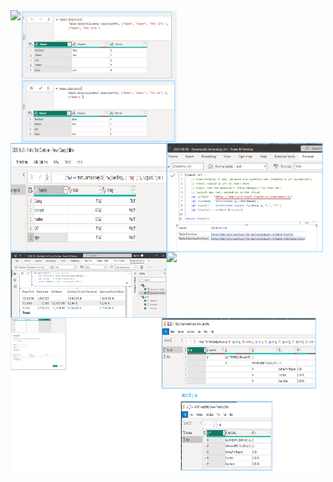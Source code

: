 <style>
    .parent {
        display: flex;
        flex-wrap: wrap;
    }
    img {
        max-width: 250px;
        
        max-height: 250px;
        /* width: auto;
        /* max-height: 150px; */ */
        /* width: auto; */
        /* height: auto; */ */
    }
</style>
<div class='parent'><img src="img/PQ%20Tip%20of%20the%20day%20--%20Extracting%20RelativePath%20from%20url%20in%20Json%20⁞%202023-08-02.png"/>
<img src="img/PQ%20Tip%20of%20the%20day%20--%20Dimension%20Tables%20using%20Table.Distinct%20⁞%20With%20Column%20Names%20⁞%202023-07-22.png"/>
<img src="img/2023-06-26%20-%20Partial%20Text%20Contains.png"/>
<img src="img/2023-06-06%20-%20Dynamically%20Generating%20Urls.png"/>
<img src="img/2023-03-Dax_Explicitly_Format_Culture.pbix.png"/>
<img src="img/SecurityCategory%20⇢%20unpivot%20and%20legends.2023.04.png"/>
<img src="img/Finding-duplicates-using-groupby-or-table-distinct.png"/>
<img src="img/2023-03_Import_Shifted_Columns.png"/></div>
